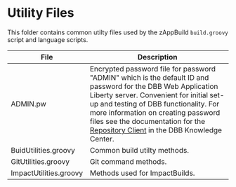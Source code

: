 # Utility Files
This folder contains common utilty files used by the zAppBuild `build.groovy` script and language scripts.

File | Description
--- | --- 
ADMIN.pw | Encrypted password file for password "ADMIN" which is the default ID and password for the DBB Web Application Liberty server.  Convenient for initial set-up and testing of DBB functionality.  For more information on creating password files see the documentation for the [Repository Client](https://www.ibm.com/support/knowledgecenter/SS6T76_1.0.4/buildresult.html#repository-client) in the DBB Knowledge Center.
BuidUtilities.groovy | Common build utilty methods.
GitUtilities.groovy | Git command methods.
ImpactUtilities.groovy | Methods used for ImpactBuilds.
